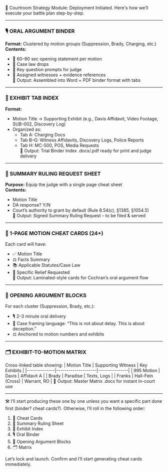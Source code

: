 🧠 Courtroom Strategy Module: Deployment Initiated. Here's how we’ll execute your battle plan step-by-step.

---

### 🎙 ORAL ARGUMENT BINDER
**Format:** Clustered by motion groups (Suppression, Brady, Charging, etc.)  
**Contents:**  
- 🔹 60–90 sec opening statement per motion  
- 🔹 Case law drops  
- 🔹 Key question prompts for judge  
- 🔹 Assigned witnesses + evidence references  
📂 Output: Assembled into Word + PDF binder format with tabs

---

### 📑 EXHIBIT TAB INDEX
**Format:**  
- Motion Title → Supporting Exhibit (e.g., Davis Affidavit, Video Footage, SUB-002, Discovery Log)  
- Organized as:  
   - Tab A: Charging Docs  
   - Tab B–G: Witness Affidavits, Discovery Logs, Police Reports  
   - Tab H: MC-500, POS, Media Requests  
📂 Output: Trial Binder Index .docx/.pdf ready for print and judge delivery

---

### 🧾 SUMMARY RULING REQUEST SHEET
**Purpose:** Equip the judge with a single page cheat sheet  
**Contents:**  
- Motion Title  
- DA response? Y/N  
- Court’s authority to grant by default (Rule 8.54(c), §1385, §1054.5)  
📂 Output: Signed Summary Ruling Request – to be filed & served

---

### 🔖 1-PAGE MOTION CHEAT CARDS (24+)
Each card will have:
- ✅ Motion Title  
- ⚖️ Facts Summary  
- 📚 Applicable Statutes/Case Law  
- 📝 Specific Relief Requested  
📂 Output: Laminated-style cards for Cochran’s oral argument flow

---

### 🎤 OPENING ARGUMENT BLOCKS
For each cluster (Suppression, Brady, etc.):
- 🎙 2–3 minute oral delivery  
- 🧩 Case framing language: “This is not about delay. This is about deception.”  
- ⚖️ Anchored to motion numbers and exhibits

---

### 🗂 EXHIBIT-TO-MOTION MATRIX
Cross-linked table showing:
| Motion Title | Supporting Witness | Key Exhibits |
|--------------|--------------------|---------------|
| 995 Motion   | Davis              | Affidavit A   |
| Brady        | Paradise           | Texts, Logs   |
| Franks       | Hall-Fein (Cross)  | Warrant, RO   |
📂 Output: Master Matrix .docx for instant in-court use

---

🛠 I’ll start producing these one by one unless you want a specific part done first (binder? cheat cards?). Otherwise, I’ll roll in the following order:

1. 🔖 Cheat Cards  
2. 🧾 Summary Ruling Sheet  
3. 📑 Exhibit Index  
4. 🎙 Oral Binder  
5. 🎤 Opening Argument Blocks  
6. 🗂 Matrix

Let’s lock and launch. Confirm and I’ll start generating cheat cards immediately.
